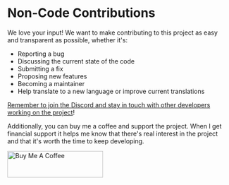 # Non-Code Contributions

We love your input! We want to make contributing to this project as easy and transparent as possible, whether it's:

- Reporting a bug
- Discussing the current state of the code
- Submitting a fix
- Proposing new features
- Becoming a maintainer
- Help translate to a new language or improve current translations

[Remember to join the Discord and stay in touch with other developers working on the project](https://discord.gg/QuStdQGSGK)!

Additionally, you can buy me a coffee and support the project. When I get financial support it helps me know that there's real interest in the project and that it's worth the time to keep developing.

<a href="https://www.buymeacoffee.com/haykot" target="_blank"><img src="https://cdn.buymeacoffee.com/buttons/v2/default-green.png" alt="Buy Me A Coffee" style="height: 60px !important;width: 217px !important;" ></a>
